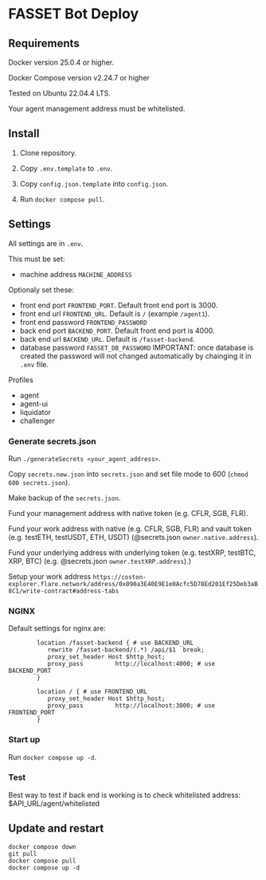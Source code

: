 # FASSET Bot Deploy

## Requirements
Docker version 25.0.4 or higher.

Docker Compose version v2.24.7 or higher

Tested on Ubuntu 22.04.4 LTS.

Your agent management address must be whitelisted.

## Install

1. Clone repository.

2. Copy `.env.template` to `.env`. 

3. Copy `config.json.template` into `config.json`.

4. Run `docker compose pull`.

## Settings

All settings are in `.env`.

This must be set:
- machine address `MACHINE_ADDRESS`

Optionaly set these:
- front end port `FRONTEND_PORT`. Default front end port is 3000.
- front end url `FRONTEND_URL`. Default is `/` (example `/agent1`).
- front end password `FRONTEND_PASSWORD`
- back end port `BACKEND_PORT`. Default front end port is 4000.
- back end url `BACKEND_URL`. Default is `/fasset-backend`.
- database password `FASSET_DB_PASSWORD` IMPORTANT: once database is created the password will not changed automatically by chainging it in `.env` file.

Profiles
- agent
- agent-ui
- liquidator
- challenger

### Generate secrets.json

Run `./generateSecrets <your_agent_address>`.

Copy `secrets.new.json` into `secrets.json` and set file mode to 600 (`chmod 600 secrets.json`).

Make backup of the `secrets.json`.

Fund your management address with native token (e.g. CFLR, SGB, FLR).

Fund your work address with native (e.g. CFLR, SGB, FLR) and vault token (e.g. testETH, testUSDT, ETH, USDT) (@secrets.json `owner.native.address`).

Fund your underlying address with underlying token (e.g. testXRP, testBTC, XRP, BTC) (e.g. @secrets.json `owner.testXRP.address`).)

Setup your work address `https://coston-explorer.flare.network/address/0x090a3E40E9E1e0Acfc5D78Ed201Ef25Deb3aB8C1/write-contract#address-tabs`

### NGINX

Default settings for nginx are:
```
        location /fasset-backend { # use BACKEND_URL
           rewrite /fasset-backend/(.*) /api/$1  break;
           proxy_set_header Host $http_host;
           proxy_pass         http://localhost:4000; # use BACKEND_PORT
        }

        location / { # use FRONTEND_URL
           proxy_set_header Host $http_host;
           proxy_pass         http://localhost:3000; # use FRONTEND_PORT
        }
```

### Start up

Run `docker compose up -d`.


### Test

Best way to test if back end is working is to check whitelisted address:
$API_URL/agent/whitelisted


## Update and restart
```
docker compose down
git pull
docker compose pull
docker compose up -d
```


